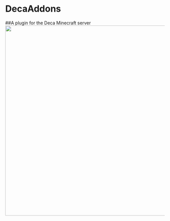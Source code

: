 # **DecaAddons**
##A plugin for the Deca Minecraft server
<a href="https://playdeca.com"><img src="https://playdeca.com/assets/images/logos/PlayDecaBannerPNG.png" style="max-width:100%;" width="600"></a>
